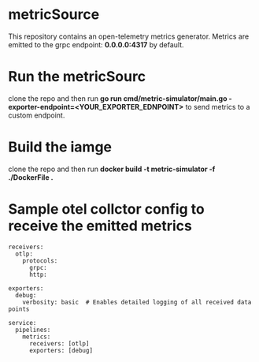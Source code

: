 # metricSource
This repository contains an open-telemetry metrics generator. Metrics are emitted to the grpc endpoint: **0.0.0.0:4317** by default.

# Run the metricSourc
clone the repo and then run **go run cmd/metric-simulator/main.go -exporter-endpoint=<YOUR_EXPORTER_EDNPOINT>** to send metrics to a custom endpoint.

# Build the iamge
clone the repo and then run **docker build -t metric-simulator -f ./DockerFile .**

# Sample otel collctor config to receive the emitted metrics

```
receivers:
  otlp:
    protocols:
      grpc:
      http:

exporters:
  debug:
    verbosity: basic  # Enables detailed logging of all received data points

service:
  pipelines:
    metrics:
      receivers: [otlp]
      exporters: [debug]
```
